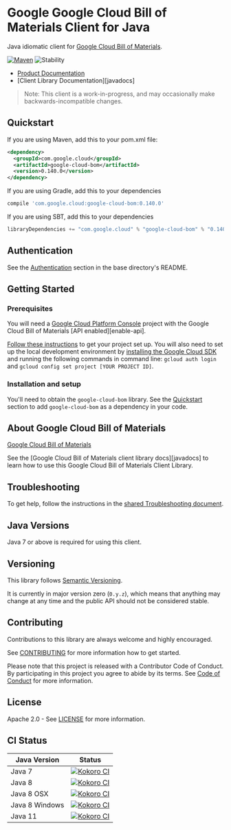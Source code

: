 # Google Google Cloud Bill of Materials Client for Java

Java idiomatic client for [Google Cloud Bill of Materials][product-docs].

[![Maven][maven-version-image]][maven-version-link]
![Stability][stability-image]

- [Product Documentation][product-docs]
- [Client Library Documentation][javadocs]

> Note: This client is a work-in-progress, and may occasionally
> make backwards-incompatible changes.

## Quickstart


If you are using Maven, add this to your pom.xml file:

```xml
<dependency>
  <groupId>com.google.cloud</groupId>
  <artifactId>google-cloud-bom</artifactId>
  <version>0.140.0</version>
</dependency>
```

If you are using Gradle, add this to your dependencies
```Groovy
compile 'com.google.cloud:google-cloud-bom:0.140.0'
```
If you are using SBT, add this to your dependencies
```Scala
libraryDependencies += "com.google.cloud" % "google-cloud-bom" % "0.140.0"
```

## Authentication

See the [Authentication][authentication] section in the base directory's README.

## Getting Started

### Prerequisites

You will need a [Google Cloud Platform Console][developer-console] project with the Google Cloud Bill of Materials [API enabled][enable-api].

[Follow these instructions][create-project] to get your project set up. You will also need to set up the local development environment by
[installing the Google Cloud SDK][cloud-sdk] and running the following commands in command line:
`gcloud auth login` and `gcloud config set project [YOUR PROJECT ID]`.

### Installation and setup

You'll need to obtain the `google-cloud-bom` library.  See the [Quickstart](#quickstart) section
to add `google-cloud-bom` as a dependency in your code.

## About Google Cloud Bill of Materials


[Google Cloud Bill of Materials][product-docs] 

See the [Google Cloud Bill of Materials client library docs][javadocs] to learn how to
use this Google Cloud Bill of Materials Client Library.






## Troubleshooting

To get help, follow the instructions in the [shared Troubleshooting document][troubleshooting].

## Java Versions

Java 7 or above is required for using this client.

## Versioning


This library follows [Semantic Versioning](http://semver.org/).


It is currently in major version zero (``0.y.z``), which means that anything may change at any time
and the public API should not be considered stable.

## Contributing


Contributions to this library are always welcome and highly encouraged.

See [CONTRIBUTING][contributing] for more information how to get started.

Please note that this project is released with a Contributor Code of Conduct. By participating in
this project you agree to abide by its terms. See [Code of Conduct][code-of-conduct] for more
information.

## License

Apache 2.0 - See [LICENSE][license] for more information.

## CI Status

Java Version | Status
------------ | ------
Java 7 | [![Kokoro CI][kokoro-badge-image-1]][kokoro-badge-link-1]
Java 8 | [![Kokoro CI][kokoro-badge-image-2]][kokoro-badge-link-2]
Java 8 OSX | [![Kokoro CI][kokoro-badge-image-3]][kokoro-badge-link-3]
Java 8 Windows | [![Kokoro CI][kokoro-badge-image-4]][kokoro-badge-link-4]
Java 11 | [![Kokoro CI][kokoro-badge-image-5]][kokoro-badge-link-5]

[product-docs]: 
[javadocs]: 
[kokoro-badge-image-1]: http://storage.googleapis.com/cloud-devrel-public/java/badges/java-cloud-bom/java7.svg
[kokoro-badge-link-1]: http://storage.googleapis.com/cloud-devrel-public/java/badges/java-cloud-bom/java7.html
[kokoro-badge-image-2]: http://storage.googleapis.com/cloud-devrel-public/java/badges/java-cloud-bom/java8.svg
[kokoro-badge-link-2]: http://storage.googleapis.com/cloud-devrel-public/java/badges/java-cloud-bom/java8.html
[kokoro-badge-image-3]: http://storage.googleapis.com/cloud-devrel-public/java/badges/java-cloud-bom/java8-osx.svg
[kokoro-badge-link-3]: http://storage.googleapis.com/cloud-devrel-public/java/badges/java-cloud-bom/java8-osx.html
[kokoro-badge-image-4]: http://storage.googleapis.com/cloud-devrel-public/java/badges/java-cloud-bom/java8-win.svg
[kokoro-badge-link-4]: http://storage.googleapis.com/cloud-devrel-public/java/badges/java-cloud-bom/java8-win.html
[kokoro-badge-image-5]: http://storage.googleapis.com/cloud-devrel-public/java/badges/java-cloud-bom/java11.svg
[kokoro-badge-link-5]: http://storage.googleapis.com/cloud-devrel-public/java/badges/java-cloud-bom/java11.html
[stability-image]: https://img.shields.io/badge/stability-alpha-orange
[maven-version-image]: https://img.shields.io/maven-central/v/com.google.cloud/google-cloud-bom.svg
[maven-version-link]: https://search.maven.org/search?q=g:com.google.cloud%20AND%20a:google-cloud-bom&core=gav
[authentication]: https://github.com/googleapis/google-cloud-java#authentication
[developer-console]: https://console.developers.google.com/
[create-project]: https://cloud.google.com/resource-manager/docs/creating-managing-projects
[cloud-sdk]: https://cloud.google.com/sdk/
[troubleshooting]: https://github.com/googleapis/google-cloud-common/blob/master/troubleshooting/readme.md#troubleshooting
[contributing]: https://github.com/googleapis/java-cloud-bom/blob/master/CONTRIBUTING.md
[code-of-conduct]: https://github.com/googleapis/java-cloud-bom/blob/master/CODE_OF_CONDUCT.md#contributor-code-of-conduct
[license]: https://github.com/googleapis/java-cloud-bom/blob/master/LICENSE


[libraries-bom]: https://github.com/GoogleCloudPlatform/cloud-opensource-java/wiki/The-Google-Cloud-Platform-Libraries-BOM
[shell_img]: https://gstatic.com/cloudssh/images/open-btn.png
